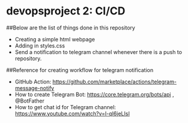 # devopsproject 2: CI/CD

##Below are the list of things done in this repository
* Creating a simple html webpage
* Adding in styles.css 
* Send a notification to telegram channel whenever there is a push to repository. 

##Reference for creating workflow for telegram notification
* GitHub Action: https://github.com/marketplace/actions/telegram-message-notify
* How to create Telegram Bot: https://core.telegram.org/bots/api , @BotFather
* How to get chat id for Telegram channel: https://www.youtube.com/watch?v=I-qI6jeLIsI



